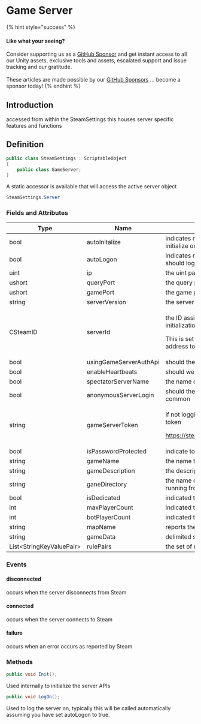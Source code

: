 # Game Server

{% hint style="success" %}
#### Like what your seeing?

Consider supporting us as a [GitHub Sponsor](../../../../company/concepts/become-a-sponsor.md) and get instant access to all our Unity assets, exclusive tools and assets, escalated support and issue tracking and our gratitude.\
\
These articles are made possible by our [GitHub Sponsors](https://github.com/sponsors/heathen-engineering) ... become a sponsor today!
{% endhint %}

## Introduction

accessed from within the SteamSettings this houses server specific features and functions

## Definition

```csharp
public class SteamSettings : ScriptableObject
{
    public class GameServer;
}
```

A static accessor is available that will access the active server object

```csharp
SteamSettings.Server
```

### Fields and Attributes

| Type                      | Name                   | Comments                                                                                                                                                                             |
| ------------------------- | ---------------------- | ------------------------------------------------------------------------------------------------------------------------------------------------------------------------------------ |
| bool                      | autoInitalize          | indicates rather or not the Server APIs should auto initialize on start up                                                                                                           |
| bool                      | autoLogon              | indicates rather or not the Steam Game Server system should log on after initialization                                                                                              |
| uint                      | ip                     | the uint packed IP address                                                                                                                                                           |
| ushort                    | queryPort              | the query port used by Valve                                                                                                                                                         |
| ushort                    | gamePort               | the game port used by Valve                                                                                                                                                          |
| string                    | serverVersion          | the server version to report to Steam Game Server                                                                                                                                    |
| CSteamID                  | serverId               | <p>the ID assigned to the Steam Game Server on initialization and logon</p><p></p><p>This is set by Steam and is what you would as an address to connect to this server</p>          |
| bool                      | usingGameServerAuthApi | should the auth API be used                                                                                                                                                          |
| bool                      | enableHeartbeats       | should we send heartbeats to SGS                                                                                                                                                     |
| bool                      | spectatorServerName    | the name of the server to display in the spectator list                                                                                                                              |
| bool                      | anonymousServerLogin   | should the interface logon anonymously this is most common                                                                                                                           |
| string                    | gameServerToken        | <p>if not logging on anonymously then it must have a token</p><p><a href="https://steamcommunity.com/dev/managegameservers">https://steamcommunity.com/dev/managegameservers</a></p> |
| bool                      | isPasswordProtected    | indicate to SGS that this server is password protected                                                                                                                               |
| string                    | gameName               | the name to display for the server in the SGS browser                                                                                                                                |
| string                    | gameDescription        | the description to display for the server in SGS browser                                                                                                                             |
| string                    | ganeDirectory          | the name of the folder in Steam content the game is running from                                                                                                                     |
| bool                      | isDedicated            | indicated to SGS browser this server is dedicated                                                                                                                                    |
| int                       | maxPlayerCount         | indicated to SGS what the max player count is                                                                                                                                        |
| int                       | botPlayerCount         | indicated to SGS what the bot player count is                                                                                                                                        |
| string                    | mapName                | reports the map name to SGS                                                                                                                                                          |
| string                    | gameData               | delimited string used for matchmaking filtering                                                                                                                                      |
| List\<StringKeyValuePair> | rulePairs              | the set of rule pairs for the server                                                                                                                                                 |

### Events

#### disconnected

occurs when the server disconnects from Steam

#### connected

occurs when the server connects to Steam

#### failure

occurs when an error occurs as reported by Steam

### Methods

```csharp
public void Init();
```

Used internally to initialize the server APIs

```csharp
public void LogOn();
```

Used to log the server on, typically this will be called automatically assuming you have set autoLogon to true.
